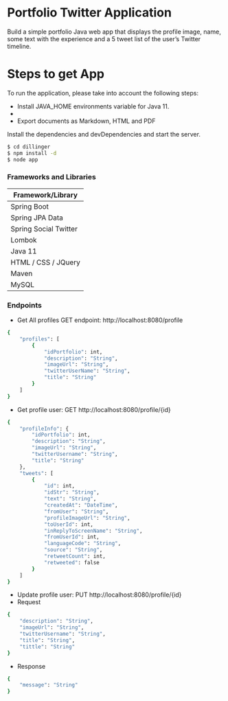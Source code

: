 # Portfolio Twitter Application


Build a simple portfolio Java web app that displays the profile image, name, some text with
the experience and a 5 tweet list of the user’s Twitter timeline.

# Steps to get App

To run the application, please take into account the following steps:

  - Install JAVA_HOME environments variable for Java 11.
  - 
  - Export documents as Markdown, HTML and PDF

Install the dependencies and devDependencies and start the server.

```sh
$ cd dillinger
$ npm install -d
$ node app
```

### Frameworks and Libraries

| Framework/Library |
| ------ |
| Spring Boot |
| Spring JPA Data |
| Spring Social Twitter |
| Lombok |
| Java 11 |
| HTML / CSS / JQuery |
| Maven |
| MySQL |

### Endpoints
- Get All profiles GET endpoint: http://localhost:8080/profile
```sh
{
    "profiles": [
        {
            "idPortfolio": int,
            "description": "String",
            "imageUrl": "String",
            "twitterUserName": "String",
            "title": "String"
        }
    ]
}
```
- Get profile user: GET http://localhost:8080/profile/{id}
```sh
{
    "profileInfo": {
        "idPortfolio": int,
        "description": "String",
        "imageUrl": "String",
        "twitterUsername": "String",
        "title": "String"
    },
    "tweets": [
        {
            "id": int,
            "idStr": "String",
            "text": "String",
            "createdAt": "DateTime",
            "fromUser": "String",
            "profileImageUrl": "String",
            "toUserId": int,
            "inReplyToScreenName": "String",
            "fromUserId": int,
            "languageCode": "String",
            "source": "String",
            "retweetCount": int,
            "retweeted": false
        }
    ]
}
```
- Update profile user: PUT http://localhost:8080/profile/{id}
- Request
```sh
{
    "description": "String",
    "imageUrl": "String",
    "twitterUsername": "String",
    "title": "String",
    "tittle": "String"
}
```
- Response
```sh
{
    "message": "String"
}
```
